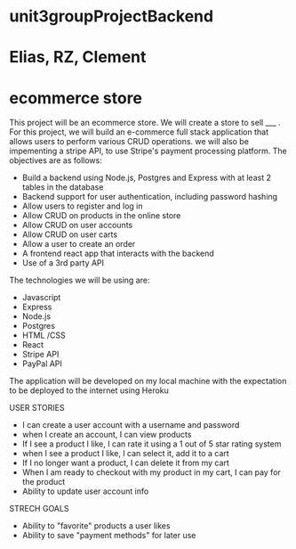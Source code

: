 # unit3groupProjectBackend 
# Elias, RZ, Clement 
# ecommerce store 
This project will be an ecommerce store. We will create a store to sell ___ .
For this project, we will build an e-commerce full stack application that allows users to perform various CRUD operations. we will also be impementing a stripe API, to use Stripe's payment processing platform. The objectives are as follows:
- Build a backend using Node.js, Postgres and Express with at least 2 tables in the database
- Backend support for user authentication, including password hashing
- Allow users to register and log in  
- Allow CRUD on products in the online store
- Allow CRUD on user accounts
- Allow CRUD on user carts
- Allow a user to create an order
- A frontend react app that interacts with the backend
- Use of a 3rd party API 

The technologies we will be using are:
- Javascript
- Express
- Node.js
- Postgres
- HTML /CSS
- React
- Stripe API
- PayPal API 

The application will be developed on my local machine with the expectation to be deployed to the internet using Heroku

USER STORIES
- I can create a user account with a username and password
- when I create an account, I can view products
- If I see a product I like, I can rate it using a 1 out of 5 star rating system
- when I see a product I like, I can select it, add it to a cart
- If I no longer want a product, I can delete it from my cart
- When I am ready to checkout with my product in my cart, I can pay for the product 
- Ability to update user account info

STRECH GOALS
- Ability to "favorite" products a user likes
- Ability to save "payment methods" for later use
